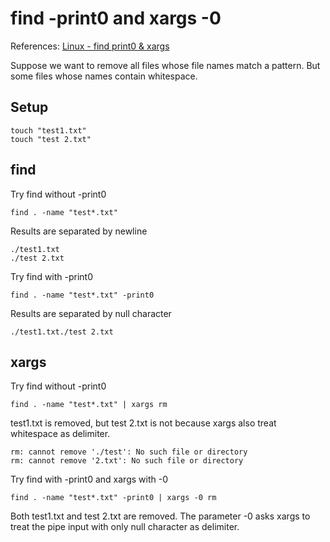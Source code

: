 # find -print0 and xargs -0

References: [Linux - find print0 & xargs
](https://davidlu1001.github.io/2016/02/20/Linux-find-print0-xargs/)

Suppose we want to remove all files whose file names match a pattern. But some files whose names contain whitespace.

## Setup

```
touch "test1.txt"
touch "test 2.txt"
```

## find

Try find without -print0

```
find . -name "test*.txt"
```

Results are separated by newline

```
./test1.txt
./test 2.txt
```

Try find with -print0

```
find . -name "test*.txt" -print0
```

Results are separated by null character

```
./test1.txt./test 2.txt
```

## xargs

Try find without -print0

```
find . -name "test*.txt" | xargs rm
```

test1.txt is removed, but test 2.txt is not because xargs also treat whitespace as delimiter.

```
rm: cannot remove './test': No such file or directory
rm: cannot remove '2.txt': No such file or directory
```

Try find with -print0 and xargs with -0

```
find . -name "test*.txt" -print0 | xargs -0 rm
```

Both test1.txt and test 2.txt are removed. The parameter -0 asks xargs to treat the pipe input with only null character as delimiter.
